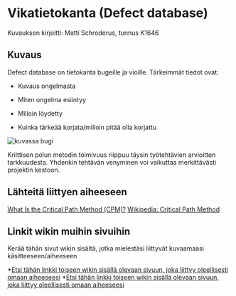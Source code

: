 # Vikatietokanta (Defect database)

Kuvauksen kirjoitti: Matti Schroderus, tunnus K1646

## Kuvaus
Defect database on tietokanta bugeille ja vioille. Tärkeimmät tiedot ovat:

* Kuvaus ongelmasta


* Miten ongelma esiintyy


* Milloin löydetty


* Kuinka tärkeää korjata/milloin pitää olla korjattu



![kuvassa bugi](https://upload.wikimedia.org/wikipedia/commons/9/97/Assassin_bug_aug08_02.jpg)


Kriittisen polun metodin toimivuus riippuu täysin työtehtävien arvioitten tarkkuudesta. 
Yhdenkin tehtävän venyminen voi vaikuttaa merkittävästi projektin kestoon.


## Lähteitä liittyen aiheeseen

[What Is the Critical Path Method (CPM)?](https://www.smartsheet.com/critical-path-method)
[Wikipedia: Critical Path Method](https://en.wikipedia.org/wiki/Critical_path_method)

## Linkit wikin muihin sivuihin

Kerää tähän sivut wikin sisältä, jotka mielestäsi liittyvät kuvaamaasi käsitteeseen/aiheeseen

*[Etsi tähän linkki toiseen wikin sisällä olevaan sivuun, joka liittyy oleellisesti omaan aiheeseesi]()
*[Etsi tähän linkki toiseen wikin sisällä olevaan sivuun, joka liittyy oleellisesti omaan aiheeseesi]() 
